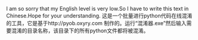 I am so sorry that my English level is very low.So I have to write this text in Chinese.Hope for your understanding.
这是一个批量进行python代码在线混淆的工具，它是基于http://pyob.oxyry.com 制作的。运行“混淆器.exe”然后输入需要混淆的目录名称，该目录下的所有python文件都将被混淆。
